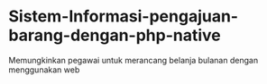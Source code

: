 # Sistem-Informasi-pengajuan-barang-dengan-php-native
Memungkinkan pegawai untuk merancang belanja bulanan dengan menggunakan web
